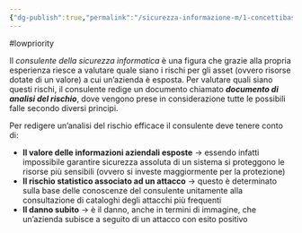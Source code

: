 ```yaml
---
{"dg-publish":true,"permalink":"/sicurezza-informazione-m/1-concettibase/analisi-del-rischio/"}
---
```


#lowpriority

Il *consulente della sicurezza informatica* è una figura che grazie alla propria esperienza riesce a valutare quale siano i rischi per gli asset (ovvero risorse dotate di un valore) a cui un’azienda è esposta. Per valutare quali siano questi rischi, il consulente redige un documento chiamato ***documento di analisi del rischio***, dove vengono prese in considerazione tutte le possibili falle secondo diversi principi.

Per redigere un’analisi del rischio efficace il consulente deve tenere conto di:
- **Il valore delle informazioni aziendali esposte** -> essendo infatti impossibile garantire sicurezza assoluta di un sistema si proteggono le risorse più sensibili (ovvero si investe maggiormente per la protezione) 
- **Il rischio statistico associato ad un attacco** -> questo è determinato sulla base delle conoscenze del consulente unitamente alla consultazione di cataloghi degli attacchi più frequenti
- **Il danno subito** -> è il danno, anche in termini di immagine, che un’azienda subisce a seguito di un attacco con esito positivo
